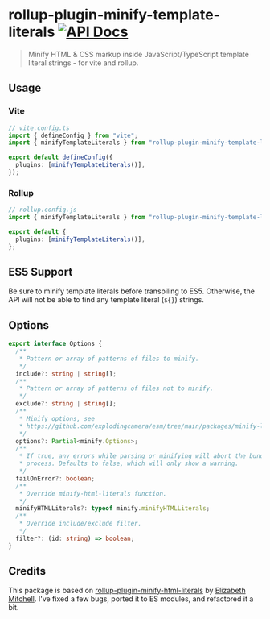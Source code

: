 # rollup-plugin-minify-template-literals [![API Docs](https://img.shields.io/badge/API%20Docs-blue.svg)](https://paka.dev/npm/rollup-plugin-minify-template-literals)

> Minify HTML & CSS markup inside JavaScript/TypeScript template literal strings - for vite and rollup.

## Usage

### Vite

```ts
// vite.config.ts
import { defineConfig } from "vite";
import { minifyTemplateLiterals } from "rollup-plugin-minify-template-literals";

export default defineConfig({
  plugins: [minifyTemplateLiterals()],
});
```

### Rollup

```ts
// rollup.config.js
import { minifyTemplateLiterals } from "rollup-plugin-minify-template-literals";

export default {
  plugins: [minifyTemplateLiterals()],
};
```

## ES5 Support

Be sure to minify template literals before transpiling to ES5. Otherwise, the API will not be able to find any template literal (`${}`) strings.

## Options

```ts
export interface Options {
  /**
   * Pattern or array of patterns of files to minify.
   */
  include?: string | string[];
  /**
   * Pattern or array of patterns of files not to minify.
   */
  exclude?: string | string[];
  /**
   * Minify options, see
   * https://github.com/explodingcamera/esm/tree/main/packages/minify-literals#options.
   */
  options?: Partial<minify.Options>;
  /**
   * If true, any errors while parsing or minifying will abort the bundle
   * process. Defaults to false, which will only show a warning.
   */
  failOnError?: boolean;
  /**
   * Override minify-html-literals function.
   */
  minifyHTMLLiterals?: typeof minify.minifyHTMLLiterals;
  /**
   * Override include/exclude filter.
   */
  filter?: (id: string) => boolean;
}
```

## Credits

This package is based on [rollup-plugin-minify-html-literals](https://github.com/asyncLiz/minify-html-literals) by [Elizabeth Mitchell](https://github.com/asyncLiz).
I've fixed a few bugs, ported it to ES modules, and refactored it a bit.
